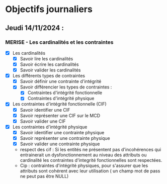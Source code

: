 # Objectifs journaliers

## Jeudi 14/11/2024 :

### MERISE - Les cardinalités et les contraintes

- [x] Les cardinalités
  - [x] Savoir lire les cardinalités
  - [x] Savoir écrire les cardinalités
  - [x] Savoir valider les cardinalités

- [x] Les différents types de contraintes
  - [x] Savoir définir une contrainte d'intégrité
  - [x] Savoir différencier les types de contraintes :
    - [x] Contraintes d'intégrité fonctionnelle
    - [x] Contraintes d'intégrité physique

- [x] Les contraintes d'intégrité fonctionnelle (CIF)
  - [x] Savoir identifier une CIF
  - [x] Savoir représenter une CIF sur le MCD
  - [x] Savoir valider une CIF

- [x] Les contraintes d'intégrité physique
  - [x] Savoir identifier une contrainte physique
  - [x] Savoir représenter une contrainte physique
  - [x] Savoir valider une contrainte physique

  - respect des cif : Si les entités ne présentent pas d'incohérences qui entrainerait un dysfonctionnement au niveau des attributs ou cardinalité les contraintes d'integrité fonctionnelles sont respectées.
  - Cip : contraintes d'intégrité physiques, pour s'assurer que les attributs sont cohérent avec leur utilisation ( un champ mot de pass ne peut pas être NULL)